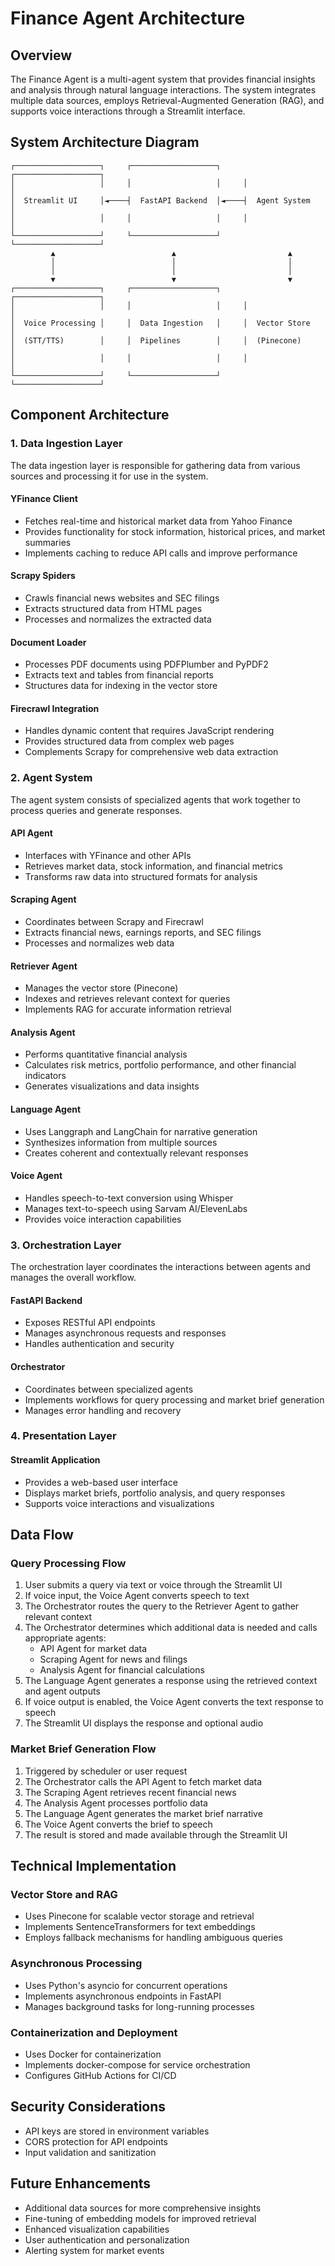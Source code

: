 # Finance Agent Architecture

## Overview

The Finance Agent is a multi-agent system that provides financial insights and analysis through natural language interactions. The system integrates multiple data sources, employs Retrieval-Augmented Generation (RAG), and supports voice interactions through a Streamlit interface.

## System Architecture Diagram

```ascii
┌───────────────────┐     ┌───────────────────┐     ┌───────────────────┐
│                   │     │                   │     │                   │
│  Streamlit UI     │◄────┤  FastAPI Backend  │◄────┤  Agent System     │
│                   │     │                   │     │                   │
└───────────────────┘     └───────────────────┘     └───────────────────┘
         ▲                          ▲                         ▲
         │                          │                         │
         │                          │                         │
         ▼                          ▼                         ▼
┌───────────────────┐     ┌───────────────────┐     ┌───────────────────┐
│                   │     │                   │     │                   │
│  Voice Processing │     │  Data Ingestion   │     │  Vector Store     │
│  (STT/TTS)        │     │  Pipelines        │     │  (Pinecone)       │
│                   │     │                   │     │                   │
└───────────────────┘     └───────────────────┘     └───────────────────┘
```

## Component Architecture

### 1. Data Ingestion Layer

The data ingestion layer is responsible for gathering data from various sources and processing it for use in the system.

#### YFinance Client

- Fetches real-time and historical market data from Yahoo Finance
- Provides functionality for stock information, historical prices, and market summaries
- Implements caching to reduce API calls and improve performance

#### Scrapy Spiders

- Crawls financial news websites and SEC filings
- Extracts structured data from HTML pages
- Processes and normalizes the extracted data

#### Document Loader

- Processes PDF documents using PDFPlumber and PyPDF2
- Extracts text and tables from financial reports
- Structures data for indexing in the vector store

#### Firecrawl Integration

- Handles dynamic content that requires JavaScript rendering
- Provides structured data from complex web pages
- Complements Scrapy for comprehensive web data extraction

### 2. Agent System

The agent system consists of specialized agents that work together to process queries and generate responses.

#### API Agent

- Interfaces with YFinance and other APIs
- Retrieves market data, stock information, and financial metrics
- Transforms raw data into structured formats for analysis

#### Scraping Agent

- Coordinates between Scrapy and Firecrawl
- Extracts financial news, earnings reports, and SEC filings
- Processes and normalizes web data

#### Retriever Agent

- Manages the vector store (Pinecone)
- Indexes and retrieves relevant context for queries
- Implements RAG for accurate information retrieval

#### Analysis Agent

- Performs quantitative financial analysis
- Calculates risk metrics, portfolio performance, and other financial indicators
- Generates visualizations and data insights

#### Language Agent

- Uses Langgraph and LangChain for narrative generation
- Synthesizes information from multiple sources
- Creates coherent and contextually relevant responses

#### Voice Agent

- Handles speech-to-text conversion using Whisper
- Manages text-to-speech using Sarvam AI/ElevenLabs
- Provides voice interaction capabilities

### 3. Orchestration Layer

The orchestration layer coordinates the interactions between agents and manages the overall workflow.

#### FastAPI Backend

- Exposes RESTful API endpoints
- Manages asynchronous requests and responses
- Handles authentication and security

#### Orchestrator

- Coordinates between specialized agents
- Implements workflows for query processing and market brief generation
- Manages error handling and recovery

### 4. Presentation Layer

#### Streamlit Application

- Provides a web-based user interface
- Displays market briefs, portfolio analysis, and query responses
- Supports voice interactions and visualizations

## Data Flow

### Query Processing Flow

1. User submits a query via text or voice through the Streamlit UI
2. If voice input, the Voice Agent converts speech to text
3. The Orchestrator routes the query to the Retriever Agent to gather relevant context
4. The Orchestrator determines which additional data is needed and calls appropriate agents:
   - API Agent for market data
   - Scraping Agent for news and filings
   - Analysis Agent for financial calculations
5. The Language Agent generates a response using the retrieved context and agent outputs
6. If voice output is enabled, the Voice Agent converts the text response to speech
7. The Streamlit UI displays the response and optional audio

### Market Brief Generation Flow

1. Triggered by scheduler or user request
2. The Orchestrator calls the API Agent to fetch market data
3. The Scraping Agent retrieves recent financial news
4. The Analysis Agent processes portfolio data
5. The Language Agent generates the market brief narrative
6. The Voice Agent converts the brief to speech
7. The result is stored and made available through the Streamlit UI

## Technical Implementation

### Vector Store and RAG

- Uses Pinecone for scalable vector storage and retrieval
- Implements SentenceTransformers for text embeddings
- Employs fallback mechanisms for handling ambiguous queries

### Asynchronous Processing

- Uses Python's asyncio for concurrent operations
- Implements asynchronous endpoints in FastAPI
- Manages background tasks for long-running processes

### Containerization and Deployment

- Uses Docker for containerization
- Implements docker-compose for service orchestration
- Configures GitHub Actions for CI/CD

## Security Considerations

- API keys are stored in environment variables
- CORS protection for API endpoints
- Input validation and sanitization

## Future Enhancements

- Additional data sources for more comprehensive insights
- Fine-tuning of embedding models for improved retrieval
- Enhanced visualization capabilities
- User authentication and personalization
- Alerting system for market events
